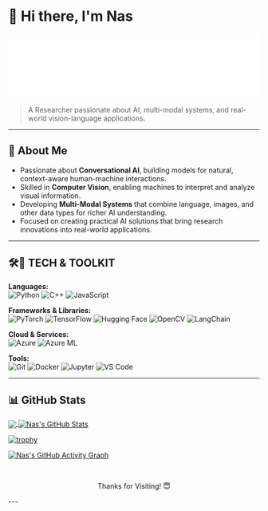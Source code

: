 # 👋 Hi there, I'm Nas

![NasAzzam Handwriting](NasAzzamHandwritingAnimatedDark.svg)

> A Researcher passionate about AI, multi-modal systems, and real-world vision-language applications.

<!-- 🔗 [Website](https://nasazzam.github.io) , [Email](mailto:nasazzam@cau.ac.kr) -->

---


## 🧠 About Me

- Passionate about **Conversational AI**, building models for natural, context-aware human-machine interactions.  
- Skilled in **Computer Vision**, enabling machines to interpret and analyze visual information.  
- Developing **Multi-Modal Systems** that combine language, images, and other data types for richer AI understanding.  
- Focused on creating practical AI solutions that bring research innovations into real-world applications.



---

## 🛠️🧰  TECH & TOOLKIT

**Languages:**  
![Python](https://img.shields.io/badge/-Python-3776AB?logo=python&logoColor=white) ![C++](https://img.shields.io/badge/-C++-00599C?logo=c%2B%2B&logoColor=white)  ![JavaScript](https://img.shields.io/badge/-JavaScript-F7DF1E?logo=javascript&logoColor=black)  

**Frameworks & Libraries:**  
![PyTorch](https://img.shields.io/badge/-PyTorch-EF4035?logo=pytorch&logoColor=white)  ![TensorFlow](https://img.shields.io/badge/-TensorFlow-FF6F00?logo=tensorflow&logoColor=white)  ![Hugging Face](https://img.shields.io/badge/-Hugging_Face-FF6F61?logo=huggingface&logoColor=white)   ![OpenCV](https://img.shields.io/badge/-OpenCV-5C3EE8?logo=opencv&logoColor=white)  ![LangChain](https://img.shields.io/badge/-LangChain-FF7F50?logo=python&logoColor=white)  

**Cloud & Services:**  
![Azure](https://img.shields.io/badge/-Azure-0078D4?logo=microsoft-azure&logoColor=white)  ![Azure ML](https://img.shields.io/badge/-Azure_ML-0078D4?logo=microsoft-azure&logoColor=white)  

**Tools:**  
![Git](https://img.shields.io/badge/-Git-F05032?logo=git&logoColor=white)  ![Docker](https://img.shields.io/badge/-Docker-2496ED?logo=docker&logoColor=white)  ![Jupyter](https://img.shields.io/badge/-Jupyter-F37626?logo=jupyter&logoColor=white)  ![VS Code](https://img.shields.io/badge/-VS_Code-007ACC?logo=visual-studio-code&logoColor=white)  

---

## 📊 GitHub Stats

<!-- ![NasAzzam's GitHub Stats](https://github-readme-stats.vercel.app/api?username=NasAzzam&show_icons=true&theme=radical) -->

<a href="https://github.com/nasazzam/nasazzam">
  <img align="center" src="https://github-readme-stats.vercel.app/api/top-langs/?username=nasazzam&hide=javascript,html,tex&title_color=ffffff&text_color=c9cacc&icon_color=2bbc8a&bg_color=1d1f21&langs_count=3" />
</a>
<a href="https://github.com/nasazzam/nasazzam">
  <img align="center" src="https://github-readme-stats.vercel.app/api?username=nasazzam&show_icons=true&line_height=27&count_private=true&title_color=ffffff&text_color=c9cacc&icon_color=2bbc8a&bg_color=1d1f21" alt="Nas's GitHub Stats" />
</a>

[![trophy](https://github-profile-trophy.vercel.app/?username=nasazzam&theme=juicyfresh&no-frame=true&row=1&&margin-w=20&no-bg=true)](https://github-profile-trophy.vercel.app/?username=nasazzam&theme=juicyfresh&no-frame=true&row=1&&margin-w=20&no-bg=true)

[![Nas's GitHub Activity Graph](https://github-readme-activity-graph.vercel.app/graph?username=nasazzam)](https://git.io/J1Ycx)


<img src="https://i.giphy.com/media/xUA7bewHfD6pAnmxVK/200w.webp" alt="" width="160" /><img src="https://i.giphy.com/media/xUA7bewHfD6pAnmxVK/200w.webp" alt="" width="160" /><img src="https://i.giphy.com/media/xUA7bewHfD6pAnmxVK/200w.webp" alt="" width="160" /><img  src="https://i.giphy.com/media/xUA7bewHfD6pAnmxVK/200w.webp" alt="" width="160" /><img src="https://i.giphy.com/media/xUA7bewHfD6pAnmxVK/200w.webp" alt="" width="160" />


<p align="center">
    Thanks for Visiting! 😇
</p>
---